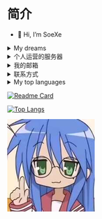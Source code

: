 # 简介
- 👋 Hi, I’m SoeXe
<details>
<summary>My dreams</summary>

| Rank | Things |
|-----:|-----------|
|     1|成为百大up主|
|     2|成为apex天才选手|
|     3|做一个超级吊的我的世界modpacks|

</details>

<details>
<summary>个人运营的服务器</summary>

    AYW-1.21.4生电服

</details>

<details>
<summary>我的邮箱</summary>

    shouyixue1@gamil.com
    maoshou121@icloud.com

</details>

<details>
<summary>联系方式</summary>

    交流群：965904086
    个人QQ：3341005808

</details>
  
<details>
<summary>My top languages</summary>

| Rank | Languages     |
|-----:|---------------|
|   1  |80%中文        |
|   2  |30%English     |
|   3  |5%español      |

</details>

[![Readme Card](https://github-readme-stats.vercel.app/api?username=maoshou12&show_icons=true&title_color=ffffff&icon_color=bb2acf&text_color=daf7dc&bg_color=151515)](https://github.com/anuraghazra/github-readme-stats)

[![Top Langs](https://github-readme-stats.vercel.app/api/top-langs/?username=maoshou12&layout=compact&exclude_repo=maoshou12.github.io&title_color=ffffff&icon_color=bb2acf&text_color=daf7dc&bg_color=151515)](https://github.com/anuraghazra/github-readme-stats)

![Cow3](https://github.com/maoshou12/meme/blob/main/igotaplan.jpg?raw=true 'Cow3')
